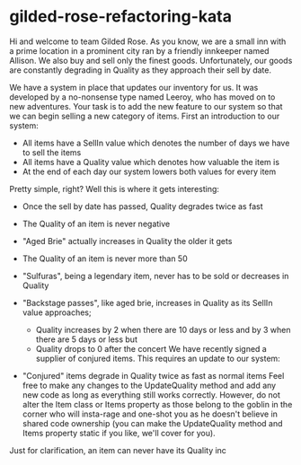 # gilded-rose-refactoring-kata

Hi and welcome to team Gilded Rose. As you know, we are a small inn with a prime location in a prominent city ran by a friendly innkeeper named Allison. We also buy and sell only the finest goods. Unfortunately, our goods are constantly degrading in Quality as they approach their sell by date.

We have a system in place that updates our inventory for us. It was developed by a no-nonsense type named Leeroy, who has moved on to new adventures. Your task is to add the new feature to our system so that we can begin selling a new category of items. First an introduction to our system:

 - All items have a SellIn value which denotes the number of days we have to sell the items
 - All items have a Quality value which denotes how valuable the item is
 - At the end of each day our system lowers both values for every item

Pretty simple, right? Well this is where it gets interesting:

 - Once the sell by date has passed, Quality degrades twice as fast
 - The Quality of an item is never negative
 - "Aged Brie" actually increases in Quality the older it gets
 - The Quality of an item is never more than 50
 - "Sulfuras", being a legendary item, never has to be sold or decreases in Quality
 - "Backstage passes", like aged brie, increases in Quality as its SellIn value approaches;
    - Quality increases by 2 when there are 10 days or less and by 3 when there are 5 days or less but
    - Quality drops to 0 after the concert
We have recently signed a supplier of conjured items. This requires an update to our system:

 - "Conjured" items degrade in Quality twice as fast as normal items
Feel free to make any changes to the UpdateQuality method and add any new code as long as everything still works correctly. However, do not alter the Item class or Items property as those belong to the goblin in the corner who will insta-rage and one-shot you as he doesn't believe in shared code ownership (you can make the UpdateQuality method and Items property static if you like, we'll cover for you).

Just for clarification, an item can never have its Quality inc